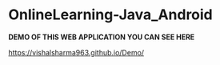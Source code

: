 # OnlineLearning-Java_Android

**DEMO OF THIS WEB APPLICATION YOU CAN SEE HERE** 

https://vishalsharma963.github.io/Demo/

